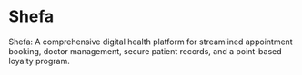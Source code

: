 # Shefa
Shefa: A comprehensive digital health platform for streamlined appointment booking, doctor management, secure patient records, and a point-based loyalty program.
